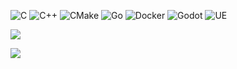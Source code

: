 
<!--# 💻 Tech Stack:-->
![C](https://img.shields.io/badge/c-%2300599C.svg?style=for-the-badge&logo=c&logoColor=white) ![C++](https://img.shields.io/badge/c++-%2300599C.svg?style=for-the-badge&logo=c%2B%2B&logoColor=white) ![CMake](https://img.shields.io/badge/CMake-%23008FBA.svg?style=for-the-badge&logo=cmake&logoColor=white) ![Go](https://img.shields.io/badge/go-%2300ADD8.svg?style=for-the-badge&logo=go&logoColor=white) ![Docker](https://img.shields.io/badge/docker-%230db7ed.svg?style=for-the-badge&logo=docker&logoColor=white) ![Godot](https://img.shields.io/badge/Godot-478CBF?style=for-the-badge&logo=GodotEngine&logoColor=white) ![UE](https://img.shields.io/badge/-Unreal%20Engine-313131?style=for-the-badge&logo=unreal-engine&logoColor=white) 

<!-- # 📊 GitHub Stats:

![](https://github-readme-stats.vercel.app/api?username=Thagarion&theme=gruvbox&hide_border=false&include_all_commits=true&count_private=true)<br/>
![](https://github-readme-streak-stats.herokuapp.com/?user=Thagarion&theme=gruvbox&hide_border=false)<br/>

-->

![](https://github-readme-stats.vercel.app/api/top-langs/?username=Thagarion&theme=shadow_blue&hide_border=false&include_all_commits=true&count_private=true&layout=compact)

[![](https://visitcount.itsvg.in/api?id=Thagarion&icon=0&color=0)](https://visitcount.itsvg.in)


